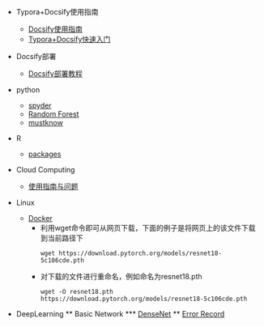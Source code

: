 <!-- _sidebar.md -->

* Typora+Docsify使用指南
  * [Docsify使用指南](/ProjectDocs/Docsify使用指南.md) <!--注意这里是相对路径-->
  * [Typora+Docsify快速入门](/ProjectDocs/Typora+Docsify快速入门.md)
* Docsify部署
  * [Docsify部署教程](/ProjectDocs/Docsify部署教程.md)
* python
  * [spyder](/ProjectDocs/爬虫.md)
  * [Random Forest](/ProjectDocs/RF.md)
  * [mustknow](/ProjectDocs/Pythonlearner.md)
* R
  * [packages](/ProjectDocs/R包.md)
* Cloud Computing
   * [使用指南与问题](/ProjectDocs/cloudcomputing.md)
 

* Linux
  * [Docker](https://blog.csdn.net/xyl192960/article/details/120246820)
     * 利用wget命令即可从网页下载，下面的例子是将网页上的该文件下载到当前路径下
       ```
       wget https://download.pytorch.org/models/resnet18-5c106cde.pth
       ```
     * 对下载的文件进行重命名，例如命名为resnet18.pth
       ```
       wget -O resnet18.pth https://download.pytorch.org/models/resnet18-5c106cde.pth
       ```
 * DeepLearning
  ** Basic Network
   *** [DenseNet](/ProjectDocs/DenseNet.md)
  ** [Error Record](/ProjectDocs/ERROR_Record.md)
   
 


